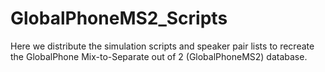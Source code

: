 # GlobalPhoneMS2_Scripts
Here we distribute the simulation scripts and speaker pair lists to recreate the GlobalPhone Mix-to-Separate out of 2 (GlobalPhoneMS2) database.
